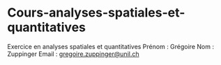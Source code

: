 # Cours-analyses-spatiales-et-quantitatives
Exercice en analyses spatiales et quantitatives 
Prénom : Grégoire 
Nom : Zuppinger 
Email : gregoire.zuppinger@unil.ch
